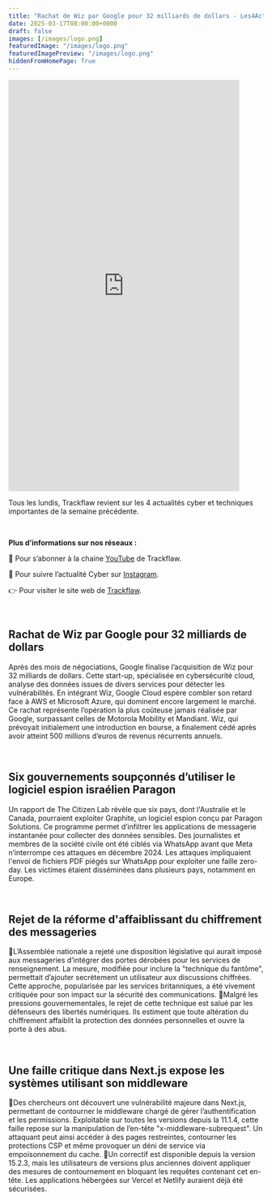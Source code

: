 ```yaml
---
title: "Rachat de Wiz par Google pour 32 milliards de dollars - Les4ActusCyber : semaine du 17 mars"
date: 2025-03-17T08:00:00+0000
draft: false
images: [/images/logo.png]
featuredImage: "/images/logo.png"
featuredImagePreview: "/images/logo.png"
hiddenFromHomePage: True
---
```

    
<div class="flex-container">
   <div class="flex-items">
   <iframe width="456" height="811" src="https://www.youtube.com/embed/C6qWir-VEzk" 
   title="Rachat de Wiz par Google pour 32 milliards de dollars - #Les4ActusCyber : semaine du 17 mars" frameborder="0" allow="accelerometer; autoplay; clipboard-write; 
   encrypted-media; gyroscope; picture-in-picture; web-share" allowfullscreen></iframe>
   </div>

   <div class="flex-items">
      <p>Tous les lundis, Trackflaw revient sur les 4 actualités cyber et techniques importantes de la semaine précédente.</p>
      <br>
      <p><strong>Plus d’informations sur nos réseaux :</strong></p>
      <p>🔴 Pour s’abonner à la chaine <a href="https://www.youtube.com/@trackflaw" target="_blank" rel="noopener noreffer ">YouTube</a> de Trackflaw.</p>
      <p>📸 Pour suivre l’actualité Cyber sur <a href="https://www.instagram.com/trackflaw/" target="_blank" rel="noopener noreffer ">Instagram</a>.</p>
      <p>👉 Pour visiter le site web de <a href="https://trackflaw.com" target="_blank" rel="noopener noreffer ">Trackflaw</a>.</p>
   </div>
</div>

    
<br>

## Rachat de Wiz par Google pour 32 milliards de dollars


Après des mois de négociations, Google finalise l’acquisition de Wiz pour 32 milliards de dollars. Cette start-up, spécialisée en cybersécurité cloud, analyse des données issues de divers services pour détecter les vulnérabilités. En intégrant Wiz, Google Cloud espère combler son retard face à AWS et Microsoft Azure, qui dominent encore largement le marché. 
Ce rachat représente l’opération la plus coûteuse jamais réalisée par Google, surpassant celles de Motorola Mobility et Mandiant. Wiz, qui prévoyait initialement une introduction en bourse, a finalement cédé après avoir atteint 500 millions d’euros de revenus récurrents annuels.



<br>

## Six gouvernements soupçonnés d’utiliser le logiciel espion israélien Paragon


Un rapport de The Citizen Lab révèle que six pays, dont l'Australie et le Canada, pourraient exploiter Graphite, un logiciel espion conçu par Paragon Solutions. Ce programme permet d’infiltrer les applications de messagerie instantanée pour collecter des données sensibles. Des journalistes et membres de la société civile ont été ciblés via WhatsApp avant que Meta n’interrompe ces attaques en décembre 2024.
Les attaques impliquaient l'envoi de fichiers PDF piégés sur WhatsApp pour exploiter une faille zero-day. Les victimes étaient disséminées dans plusieurs pays, notamment en Europe. 


<br>

## Rejet de la réforme d'affaiblissant du chiffrement des messageries


🔸L’Assemblée nationale a rejeté une disposition législative qui aurait imposé aux messageries d’intégrer des portes dérobées pour les services de renseignement. La mesure, modifiée pour inclure la "technique du fantôme", permettait d’ajouter secrètement un utilisateur aux discussions chiffrées. Cette approche, popularisée par les services britanniques, a été vivement critiquée pour son impact sur la sécurité des communications.
🔸Malgré les pressions gouvernementales, le rejet de cette technique est salué par les défenseurs des libertés numériques. Ils estiment que toute altération du chiffrement affaiblit la protection des données personnelles et ouvre la porte à des abus.


<br>

## Une faille critique dans Next.js expose les systèmes utilisant son middleware


🔸Des chercheurs ont découvert une vulnérabilité majeure dans Next.js, permettant de contourner le middleware chargé de gérer l’authentification et les permissions. Exploitable sur toutes les versions depuis la 11.1.4, cette faille repose sur la manipulation de l’en-tête "x-middleware-subrequest". Un attaquant peut ainsi accéder à des pages restreintes, contourner les protections CSP et même provoquer un déni de service via empoisonnement du cache.
🔸Un correctif est disponible depuis la version 15.2.3, mais les utilisateurs de versions plus anciennes doivent appliquer des mesures de contournement en bloquant les requêtes contenant cet en-tête. Les applications hébergées sur Vercel et Netlify auraient déjà été sécurisées.

